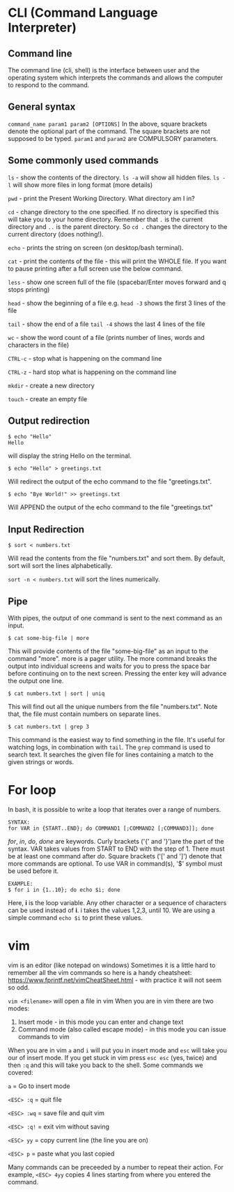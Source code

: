 # CLI  (Command Language Interpreter)
## Command line
The command line (cli, shell) is the interface between user and the operating system which interprets the commands and allows the computer to respond to the command.


## General syntax
`command_name param1 param2 [OPTIONS]`
In the above, square brackets denote the optional part of the command.
The square brackets are not supposed to be typed.
`param1` and `param2` are COMPULSORY parameters.
## Some commonly used commands

`ls` - show the contents of the directory. `ls -a` will show all hidden files. `ls -l` will show more files in long format (more details)

`pwd` - print the Present Working Directory. What directory am I in? 

`cd` - change directory to the one specified. If no directory is specified this will take you to your home directory. Remember that `.` is the current directory and `..` is the parent directory. So `cd .` changes the directory to the current directory (does nothing!). 

`echo` - prints the string on screen (on desktop/bash terminal).

`cat` - print the contents of the file - this will print the WHOLE file. If you want to pause printing after a full screen use the below command.

`less` - show one screen full of the file (spacebar/Enter moves forward and q stops printing)

`head` - show the beginning of a file e.g. `head -3` shows the first 3 lines of the file

`tail` - show the end of a file `tail -4` shows the last 4 lines of the file

`wc` - show the word count of a file (prints number of lines, words and characters in the file)

`CTRL-c` - stop what is happening on the command line 

`CTRL-z` - hard stop what is happening on the command line 

`mkdir` - create a new directory

`touch` - create an empty file

## Output redirection

```
$ echo "Hello"
Hello
```
will display the string Hello on the terminal.

```
$ echo "Hello" > greetings.txt
```
Will redirect the output of the echo command to the file "greetings.txt".

```
$ echo "Bye World!" >> greetings.txt
```
Will APPEND the output of the echo command to the file "greetings.txt"


## Input Redirection

```
$ sort < numbers.txt
```
Will read the contents from the file "numbers.txt" and sort them. By default, sort will sort the lines alphabetically.

`sort -n < numbers.txt` will sort the lines numerically.


## Pipe
With pipes, the output of one command is sent to the next command as an input.
```
$ cat some-big-file | more
```
This will provide contents of the file "some-big-file" as an input to the command "more". more is a pager utility. The more command breaks the output into individual screens and waits for you to press the space bar before continuing on to the next screen. Pressing the enter key will advance the output one line.

```
$ cat numbers.txt | sort | uniq
```
This will find out all the unique numbers from the file "numbers.txt". Note that, the file must contain numbers on separate lines.

```
$ cat numbers.txt | grep 3
```
This command is the easiest way to find something in the file. It's useful for watching logs, in combination with `tail`. The `grep` command is used to search text. It searches the given file for lines containing a match to the given strings or words. 

# For loop
In bash, it is possible to write a loop
that iterates over a range of numbers.
```
SYNTAX:
for VAR in {START..END}; do COMMAND1 [;COMMAND2 [;COMMAND3]]; done
```

_for_,  _in_, _do_, _done_ are keywords.
Curly brackets ('{' and '}')are the part of the syntax.
VAR takes values from START to END with the step of 1.
There must be at least one command after _do_.
Square brackets ('[' and ']') denote that more commands are optional.
To use VAR in command(s), '$' symbol must be used before it.
```
EXAMPLE:
$ for i in {1..10}; do echo $i; done
```
Here, **i** is the loop variable. Any other character or a sequence of characters can be used instead of **i**.
i takes the values 1,2,3, until 10. We are using a simple command `echo $i` to print these values.

# vim
vim is an editor (like notepad on windows)
Sometimes it is a little hard to remember all the vim commands so here is a handy cheatsheet: https://www.fprintf.net/vimCheatSheet.html - with practice it will not seem so odd. 

`vim <filename>` will open a file in vim
When you are in vim there are two modes:
1. Insert mode - in this mode you can enter and change text
2. Command mode (also called escape mode) - in this mode you can issue commands to vim

When you are in vim `a` and `i` will put you in insert mode and `esc` will take you our of insert mode. If you get stuck in vim press `esc esc` (yes, twice) and then `:q` and this will take you back to the shell. Some commands we covered: 

`a` = Go to insert mode

`<ESC> :q` = quit file 

`<ESC> :wq` = save file and quit vim

`<ESC> :q!` = exit vim without saving

`<ESC> yy` = copy current line (the line you are on)

`<ESC> p` = paste what you last copied

Many commands can be preceeded by a number to repeat their action. For example, `<ESC> 4yy` copies 4 lines starting from where you entered the command. 

